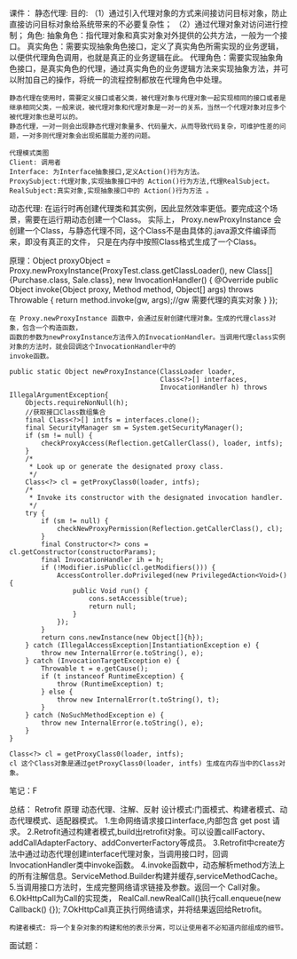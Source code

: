 课件：
    静态代理:
    目的:
       （1）通过引入代理对象的方式来间接访问目标对象，防止直接访问目标对象给系统带来的不必要复杂性；
       （2）通过代理对象对访问进行控制；
    角色:
    抽象角色：指代理对象和真实对象对外提供的公共方法，一般为一个接口。
    真实角色：需要实现抽象角色接口，定义了真实角色所需实现的业务逻辑，以便供代理角色调用，也就是真正的业务逻辑在此。
    代理角色：需要实现抽象角色接口，是真实角色的代理，通过真实角色的业务逻辑方法来实现抽象方法，并可以附加自己的操作，将统一的流程控制都放在代理角色中处理。

    静态代理在使用时，需要定义接口或者父类，被代理对象与代理对象一起实现相同的接口或者是继承相同父类，一般来说，被代理对象和代理对象是一对一的关系，当然一个代理对象对应多个被代理对象也是可以的。
    静态代理，一对一则会出现静态代理对象量多、代码量大，从而导致代码复杂，可维护性差的问题，一对多则代理对象会出现拓展能力差的问题。

    代理模式类图
    Client: 调用者
    Interface: 为Interface抽象接口,定义Action()行为方法。
    ProxySubject:代理对象,实现抽象接口中的 Action()行为方法,代理RealSubject。
    RealSubject:真实对象,实现抽象接口中的 Action()行为方法 。


   动态代理:
    在运行时再创建代理类和其实例，因此显然效率更低。要完成这个场景，需要在运行期动态创建一个Class。
    实际上， Proxy.newProxyInstance 会创建一个Class，与静态代理不同，这个Class不是由具体的.java源文件编译而来，即没有真正的文件，
    只是在内存中按照Class格式生成了一个Class。

原理：Object proxyObject = Proxy.newProxyInstance(ProxyTest.class.getClassLoader(), new Class[]{Purchase.class, Sale.class}, new InvocationHandler() {
    @Override
    public Object invoke(Object proxy, Method method, Object[] args) throws Throwable {
         return method.invoke(gw, args);//gw 需要代理的真实对象
    }
}); 
    

    在 Proxy.newProxyInstance 函数中，会通过反射创建代理对象。生成的代理class对象，包含一个构造函数，
    函数的参数为newProxyInstance方法传入的InvocationHandler。当调用代理class实例对象的方法时，就会回调这个InvocationHandler中的
    invoke函数。

    public static Object newProxyInstance(ClassLoader loader,
                                          Class<?>[] interfaces,
                                          InvocationHandler h) throws IllegalArgumentException{
        Objects.requireNonNull(h);
        //获取接口Class数组集合
        final Class<?>[] intfs = interfaces.clone();
        final SecurityManager sm = System.getSecurityManager();
        if (sm != null) {
            checkProxyAccess(Reflection.getCallerClass(), loader, intfs);
        }
        /*
         * Look up or generate the designated proxy class.
         */
        Class<?> cl = getProxyClass0(loader, intfs);
        /*
         * Invoke its constructor with the designated invocation handler.
         */
        try {
            if (sm != null) {
                checkNewProxyPermission(Reflection.getCallerClass(), cl);
            }
            final Constructor<?> cons = cl.getConstructor(constructorParams);
            final InvocationHandler ih = h;
            if (!Modifier.isPublic(cl.getModifiers())) {
                AccessController.doPrivileged(new PrivilegedAction<Void>() {
                    public Void run() {
                        cons.setAccessible(true);
                        return null;
                    }
                });
            }
            return cons.newInstance(new Object[]{h});
        } catch (IllegalAccessException|InstantiationException e) {
            throw new InternalError(e.toString(), e);
        } catch (InvocationTargetException e) {
            Throwable t = e.getCause();
            if (t instanceof RuntimeException) {
                throw (RuntimeException) t;
            } else {
                throw new InternalError(t.toString(), t);
            }
        } catch (NoSuchMethodException e) {
            throw new InternalError(e.toString(), e);
        }
    }

    Class<?> cl = getProxyClass0(loader, intfs);
    cl 这个Class对象是通过getProxyClass0(loader, intfs) 生成在内存当中的Class对象。
 
笔记：F

总结：
    Retrofit 原理
    动态代理、注解、反射
    设计模式:门面模式、构建者模式、动态代理模式、适配器模式。
    1.生命网络请求接口interface,内部包含 get post 请求。
    2.Retrofit通过构建者模式,build出retrofit对象。可以设置callFactory、addCallAdapterFactory、addConverterFactory等成员。
    3.Retrofit中create方法中通过动态代理创建interface代理对象，当调用接口时，回调InvocationHandler类中invoke函数。
    4.invoke函数中，动态解析method方法上的所有注解信息。ServiceMethod.Builder构建并缓存,serviceMethodCache。
    5.当调用接口方法时，生成完整网络请求链接及参数。返回一个 Call<ResponseBody>对象。
    6.OkHttpCall为Call的实现类， RealCall.newRealCall()执行call.enqueue(new Callback<ResponseBody>() {});
    7.OkHttpCall真正执行网络请求，并将结果返回给Retrofit。
    
    构建者模式: 将一个复杂对象的构建和他的表示分离，可以让使用者不必知道内部组成的细节。
面试题：

